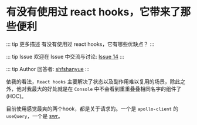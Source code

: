 # 有没有使用过 react hooks，它带来了那些便利

::: tip 更多描述 
 有没有使用过 react hooks，它有哪些优缺点？ 
::: 

::: tip Issue 
 欢迎在 Issue 中交流与讨论: [Issue 14](https://github.com/shfshanyue/Daily-Question/issues/14) 
:::

::: tip Author 
回答者: [shfshanyue](https://github.com/shfshanyue) 
:::

依我的看法，`React hooks` 主要解决了状态以及副作用难以复用的场景，除此之外，他对我最大的好处就是在 `Console` 中不会看到重重叠叠相同名字的组件了(HOC)。

目前使用感觉最爽的两个hook，都是关于请求的。一个是 `apollo-client` 的 `useQuery`，一个是 [swr](https://github.com/zeit/swr)。